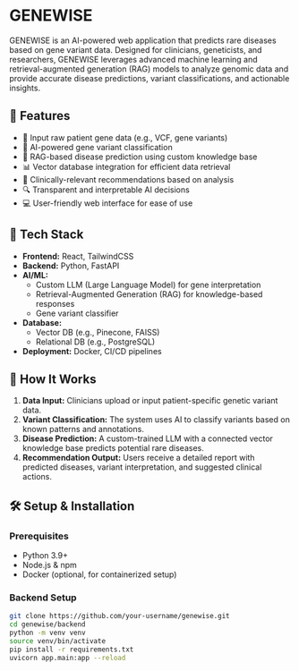 # GENEWISE

GENEWISE is an AI-powered web application that predicts rare diseases based on gene variant data. Designed for clinicians, geneticists, and researchers, GENEWISE leverages advanced machine learning and retrieval-augmented generation (RAG) models to analyze genomic data and provide accurate disease predictions, variant classifications, and actionable insights.

## 🚀 Features

- 🧬 Input raw patient gene data (e.g., VCF, gene variants)
- 🤖 AI-powered gene variant classification
- 🧠 RAG-based disease prediction using custom knowledge base
- 📊 Vector database integration for efficient data retrieval
- 🧾 Clinically-relevant recommendations based on analysis
- 🔍 Transparent and interpretable AI decisions
- 💻 User-friendly web interface for ease of use

## 🧩 Tech Stack

- **Frontend:** React, TailwindCSS
- **Backend:** Python, FastAPI
- **AI/ML:** 
  - Custom LLM (Large Language Model) for gene interpretation
  - Retrieval-Augmented Generation (RAG) for knowledge-based responses
  - Gene variant classifier
- **Database:** 
  - Vector DB (e.g., Pinecone, FAISS)
  - Relational DB (e.g., PostgreSQL)
- **Deployment:** Docker, CI/CD pipelines

## 🧪 How It Works

1. **Data Input:** Clinicians upload or input patient-specific genetic variant data.
2. **Variant Classification:** The system uses AI to classify variants based on known patterns and annotations.
3. **Disease Prediction:** A custom-trained LLM with a connected vector knowledge base predicts potential rare diseases.
4. **Recommendation Output:** Users receive a detailed report with predicted diseases, variant interpretation, and suggested clinical actions.

## 🛠️ Setup & Installation

### Prerequisites

- Python 3.9+
- Node.js & npm
- Docker (optional, for containerized setup)

### Backend Setup

```bash
git clone https://github.com/your-username/genewise.git
cd genewise/backend
python -m venv venv
source venv/bin/activate
pip install -r requirements.txt
uvicorn app.main:app --reload
